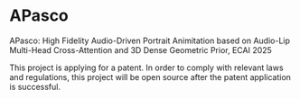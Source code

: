 # APasco
APasco: High Fidelity Audio-Driven Portrait Animitation based on Audio-Lip Multi-Head Cross-Attention and 3D Dense Geometric Prior, ECAI 2025


This project is applying for a patent. In order to comply with relevant laws and regulations, this project will be open source after the patent application is successful.
